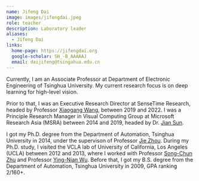 ```yaml
---
name: Jifeng Dai
image: images/jifengdai.jpeg
role: teacher
description: Laboratory leader
aliases:
  - Jifeng Dai
links:
  home-page: https://jifengdai.org
  google-scholar: SH_-B_AAAAAJ
  email: daijifeng@tsingahua.edu.cn
---
```


Currently, I am an Associate Professor at Department of Electronic Engineering of Tsinghua University. My current research focus is on deep learning for high-level vision.

Prior to that, I was an Executive Research Director at SenseTime Research, headed by Professor [Xiaogang Wang](https://www.ee.cuhk.edu.hk/~xgwang/), between 2019 and 2022. I was a Principle Research Manager in Visual Computing Group at Microsoft Research Asia (MSRA) between 2014 and 2019, headed by Dr. [Jian Sun](http://www.jiansun.org/).

I got my Ph.D. degree from the Department of Automation, Tsinghua University in 2014, under the supervison of Professor [Jie Zhou](https://www.au.tsinghua.edu.cn/info/1078/3126.htm). During my Ph.D. study, I visited the VCLA lab of University of California, Los Angeles (UCLA) between 2012 and 2013, where I worked with Professor [Song-Chun Zhu](http://www.stat.ucla.edu/~sczhu/) and Professor [Ying-Nian Wu](http://www.stat.ucla.edu/~ywu/). Before that, I got my B.S. degree from the Department of Automation, Tsinghua University in 2009, GPA ranking 2/160+.